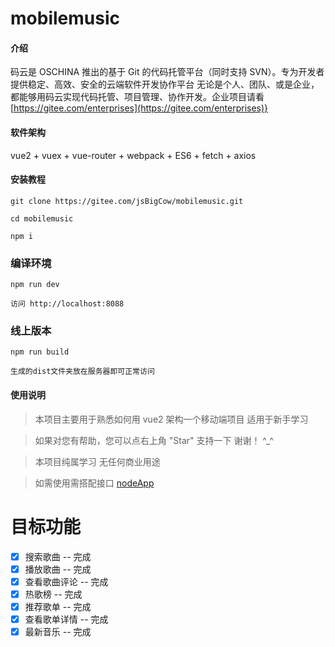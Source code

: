 # mobilemusic

#### 介绍
码云是 OSCHINA 推出的基于 Git 的代码托管平台（同时支持 SVN）。专为开发者提供稳定、高效、安全的云端软件开发协作平台
无论是个人、团队、或是企业，都能够用码云实现代码托管、项目管理、协作开发。企业项目请看 [https://gitee.com/enterprises](https://gitee.com/enterprises)}

#### 软件架构
vue2 + vuex + vue-router + webpack + ES6 + fetch + axios


#### 安装教程


```
git clone https://gitee.com/jsBigCow/mobilemusic.git

cd mobilemusic

npm i

```

### 编译环境
```
npm run dev

访问 http://localhost:8088
```


### 线上版本
```
npm run build

生成的dist文件夹放在服务器即可正常访问
```

#### 使用说明

>  本项目主要用于熟悉如何用 vue2 架构一个移动端项目 适用于新手学习

>  如果对您有帮助，您可以点右上角 "Star" 支持一下 谢谢！ ^_^

>  本项目纯属学习 无任何商业用途

>  如需使用需搭配接口 [nodeApp](https://gitee.com/jsBigCow/nodeApp.git)


# 目标功能
- [x] 搜索歌曲 -- 完成
- [x] 播放歌曲 -- 完成
- [x] 查看歌曲评论 -- 完成
- [x] 热歌榜 -- 完成
- [x] 推荐歌单 -- 完成
- [x] 查看歌单详情 -- 完成
- [x] 最新音乐 -- 完成
